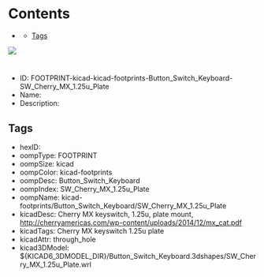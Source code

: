 



Contents
========

* [](#)
	* [Tags](#tags)
  
![][im]
# 

- ID: FOOTPRINT-kicad-kicad-footprints-Button_Switch_Keyboard-SW_Cherry_MX_1.25u_Plate
- Name: 
- Description: 

## Tags

- hexID: 
- oompType: FOOTPRINT
- oompSize: kicad
- oompColor: kicad-footprints
- oompDesc: Button_Switch_Keyboard
- oompIndex: SW_Cherry_MX_1.25u_Plate
- oompName: kicad-footprints/Button_Switch_Keyboard/SW_Cherry_MX_1.25u_Plate
- kicadDesc: Cherry MX keyswitch, 1.25u, plate mount, http://cherryamericas.com/wp-content/uploads/2014/12/mx_cat.pdf
- kicadTags: Cherry MX keyswitch 1.25u plate
- kicadAttr: through_hole
- kicad3DModel: ${KICAD6_3DMODEL_DIR}/Button_Switch_Keyboard.3dshapes/SW_Cherry_MX_1.25u_Plate.wrl



[im]: image.png
